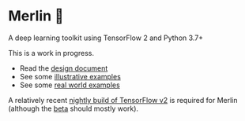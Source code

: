 # Merlin 🧙

A deep learning toolkit using TensorFlow 2 and Python 3.7+

This is a work in progress.

-   Read the [design document](design.md)
-   See some [illustrative examples](examples/)
-   See some [real world examples](https://github.com/ethereon/alchemy)

A relatively recent [nightly build of TensorFlow v2](https://pypi.org/project/tf-nightly-gpu-2.0-preview/) is required for Merlin (although the [beta](https://www.tensorflow.org/beta) should mostly work).
